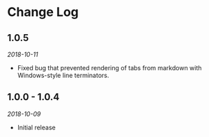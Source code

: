 # Change Log

## 1.0.5

*2018-10-11*

- Fixed bug that prevented rendering of tabs from markdown with Windows-style
  line terminators.

## 1.0.0 - 1.0.4

*2018-10-09*

- Initial release
